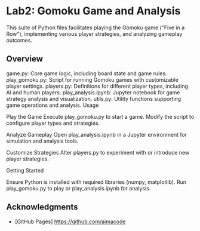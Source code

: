 # Lab2: Gomoku Game and Analysis

This suite of Python files facilitates playing the Gomoku game ("Five in a Row"), implementing various player strategies, and analyzing gameplay outcomes.

## Overview

game.py: Core game logic, including board state and game rules.
play_gomoku.py: Script for running Gomoku games with customizable player settings.
players.py: Definitions for different player types, including AI and human players.
play_analysis.ipynb: Jupyter notebook for game strategy analysis and visualization.
utils.py: Utility functions supporting game operations and analysis.
Usage

Play the Game
Execute play_gomoku.py to start a game. Modify the script to configure player types and strategies.

Analyze Gameplay
Open play_analysis.ipynb in a Jupyter environment for simulation and analysis tools.

Customize Strategies
Alter players.py to experiment with or introduce new player strategies.

Getting Started

Ensure Python is installed with required libraries (numpy, matplotlib). Run play_gomoku.py to play or play_analysis.ipynb for analysis.

## Acknowledgments
- [GitHub Pages] https://github.com/aimacode 
